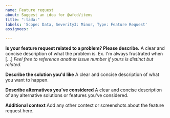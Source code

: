 ```yaml
---
name: Feature request
about: Suggest an idea for @wfcd/items
title: ":tada:"
labels: 'Scope: Data, Severity3: Minor, Type: Feature Request'
assignees: ''

---
```


**Is your feature request related to a problem? Please describe.**
A clear and concise description of what the problem is. Ex. I'm always frustrated when [...]
_Feel free to reference another issue number if yours is distinct but related._

**Describe the solution you'd like**
A clear and concise description of what you want to happen.

**Describe alternatives you've considered**
A clear and concise description of any alternative solutions or features you've considered.

**Additional context**
Add any other context or screenshots about the feature request here.
